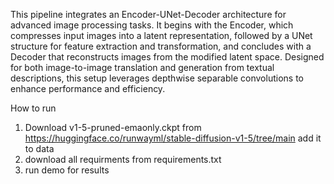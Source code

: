 This pipeline integrates an Encoder-UNet-Decoder architecture for advanced image processing tasks. It begins with the Encoder, which compresses input images into a latent representation, followed by a UNet structure for feature extraction and transformation, and concludes with a Decoder that reconstructs images from the modified latent space. Designed for both image-to-image translation and generation from textual descriptions, this setup leverages depthwise separable convolutions to enhance performance and efficiency.

 How to run
1) Download v1-5-pruned-emaonly.ckpt from https://huggingface.co/runwayml/stable-diffusion-v1-5/tree/main add it to data 
2) download all requirments from requirements.txt
3) run demo for results
